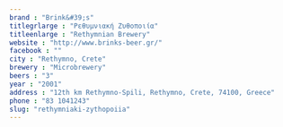 ```yaml
---
brand : "Brink&#39;s"
titlegrlarge : "Ρεθυμνιακή Ζυθοποιία"
titleenlarge : "Rethymnian Brewery"
website : "http://www.brinks-beer.gr/"
facebook : ""
city : "Rethymno, Crete"
brewery : "Microbrewery"
beers : "3"
year : "2001"
address : "12th km Rethymno-Spili, Rethymno, Crete, 74100, Greece"
phone : "83 1041243"
slug: "rethymniaki-zythopoiia"
---
```

